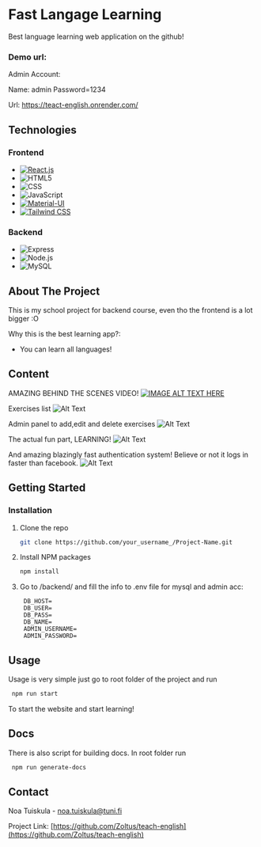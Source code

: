 # Fast Langage Learning

Best language learning web application on the github!

### Demo url:

Admin Account:

Name: admin
Password=1234

Url: https://teact-english.onrender.com/

## Technologies

### Frontend
- [![React.js](https://img.shields.io/badge/React-20232A?style=for-the-badge&logo=react&logoColor=61DAFB)](https://reactjs.org/)
- ![HTML5](https://img.shields.io/badge/HTML5-orange)
- ![CSS](https://img.shields.io/badge/CSS-blue)
- ![JavaScript](https://img.shields.io/badge/JavaScript-yellow)
- [![Material-UI](https://img.shields.io/badge/Material--UI-blueviolet)](https://material-ui.com/)
- [![Tailwind CSS](https://img.shields.io/badge/Tailwind%20CSS-blue)](https://tailwindcss.com/)

### Backend
- ![Express](https://img.shields.io/badge/Express-green)
- ![Node.js](https://img.shields.io/badge/Node.js-green)
- ![MySQL](https://img.shields.io/badge/MySQL-lightgrey)

## About The Project

This is my school project for backend course, even tho the frontend is a lot bigger :O

Why this is the best learning app?:
* You can learn all languages!

## Content
AMAZING BEHIND THE SCENES VIDEO!
[![IMAGE ALT TEXT HERE](https://img.youtube.com/vi/qYBeKNn62JE/0.jpg)](https://www.youtube.com/watch?v=qYBeKNn62JE)

Exercises list
![Alt Text](https://i.imgur.com/K0U3jW8.png)

Admin panel to add,edit and delete exercises
![Alt Text](https://i.imgur.com/Z2eZWC1.png)

The actual fun part, LEARNING!
![Alt Text](https://i.imgur.com/FJ9GXAt.png)

And amazing blazingly fast authentication system! Believe or not it logs in faster than facebook.
![Alt Text](https://i.imgur.com/d7im9ic.png)

## Getting Started

### Installation

1. Clone the repo
   ```sh
   git clone https://github.com/your_username_/Project-Name.git
   ```
2. Install NPM packages
   ```sh
   npm install
   ```
3. Go to /backend/ and fill the info to .env file for mysql and admin acc:
   ```env
    DB_HOST=
    DB_USER=
    DB_PASS=
    DB_NAME=
    ADMIN_USERNAME=
    ADMIN_PASSWORD=
   ```

## Usage

Usage is very simple just go to root folder of the project and run 
   ```sh
    npm run start
   ```
To start the website and start learning!


## Docs

There is also script for building docs. In root folder run
   ```sh
    npm run generate-docs
   ```

## Contact

Noa Tuiskula - noa.tuiskula@tuni.fi

Project Link: [https://github.com/Zoltus/teach-english](https://github.com/Zoltus/teach-english)
